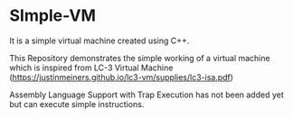 # SImple-VM
It is a simple virtual machine created using C++.

This Repository demonstrates the simple working of a virtual machine which is inspired from LC-3 Virtual Machine (https://justinmeiners.github.io/lc3-vm/supplies/lc3-isa.pdf)

Assembly Language Support with Trap Execution has not been added yet but can execute simple instructions.
